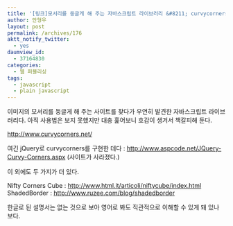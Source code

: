```yaml
---
title: '[링크]모서리를 둥글게 해 주는 자바스크립트 라이브러리 &#8211; curvycorners'
author: 안형우
layout: post
permalink: /archives/176
aktt_notify_twitter:
  - yes
daumview_id:
  - 37164830
categories:
  - 웹 퍼블리싱
tags:
  - javascript
  - plain javascript
---
```

이미지의 모서리를 둥글게 해 주는 사이트를 찾다가 우연히 발견한 자바스크립트 라이브러리다. 아직 사용법은 보지 못했지만 대충 훑어보니 호감이 생겨서 책갈피해 둔다.

<http://www.curvycorners.net/>

여긴 jQuery로 curvycorners를 구현한 데다 : http://www.aspcode.net/JQuery-Curvy-Corners.aspx (사이트가 사라졌다.)

이 외에도 두 가지가 더 있다.

Nifty Corners Cube : <a href="http://www.html.it/articoli/niftycube/index.html" target="_blank">http://www.html.it/articoli/niftycube/index.html</a>  
ShadedBorder : <a href="http://www.ruzee.com/blog/shadedborder" target="_blank">http://www.ruzee.com/blog/shadedborder</a>

한글로 된 설명서는 없는 것으로 보아 영어로 봐도 직관적으로 이해할 수 있게 돼 있나 보다.
